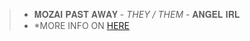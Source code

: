 >-   𝐌𝐎𝐙𝐀𝐈 𝐏𝐀𝐒𝐓 𝐀𝐖𝐀𝐘  -  *THEY / THEM*  - 𝐀𝐍𝐆𝐄𝐋 𝐈𝐑𝐋
>-   *MORE INFO ON [HERE](https://rentry.co/mozaipastaway)

